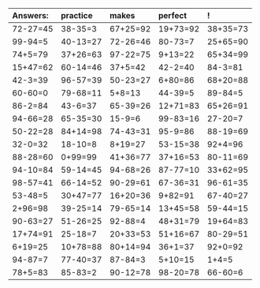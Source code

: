 | Answers: | practice | makes | perfect | ! |
| :--- | :--- | :--- | :--- | :--- |
| 72-27=45 | 38-35=3 | 67+25=92 | 19+73=92 | 38+35=73 | 
| 99-94=5 | 40-13=27 | 72-26=46 | 80-73=7 | 25+65=90 | 
| 74+5=79 | 37+26=63 | 97-22=75 | 9+13=22 | 65+34=99 | 
| 15+47=62 | 60-14=46 | 37+5=42 | 42-2=40 | 84-3=81 | 
| 42-3=39 | 96-57=39 | 50-23=27 | 6+80=86 | 68+20=88 | 
| 60-60=0 | 79-68=11 | 5+8=13 | 44-39=5 | 89-84=5 | 
| 86-2=84 | 43-6=37 | 65-39=26 | 12+71=83 | 65+26=91 | 
| 94-66=28 | 65-35=30 | 15-9=6 | 99-83=16 | 27-20=7 | 
| 50-22=28 | 84+14=98 | 74-43=31 | 95-9=86 | 88-19=69 | 
| 32-0=32 | 18-10=8 | 8+19=27 | 53-15=38 | 92+4=96 | 
| 88-28=60 | 0+99=99 | 41+36=77 | 37+16=53 | 80-11=69 | 
| 94-10=84 | 59-14=45 | 94-68=26 | 87-77=10 | 33+62=95 | 
| 98-57=41 | 66-14=52 | 90-29=61 | 67-36=31 | 96-61=35 | 
| 53-48=5 | 30+47=77 | 16+20=36 | 9+82=91 | 67-40=27 | 
| 2+96=98 | 39-25=14 | 79-65=14 | 13+45=58 | 59-44=15 | 
| 90-63=27 | 51-26=25 | 92-88=4 | 48+31=79 | 19+64=83 | 
| 17+74=91 | 25-18=7 | 20+33=53 | 51+16=67 | 80-29=51 | 
| 6+19=25 | 10+78=88 | 80+14=94 | 36+1=37 | 92+0=92 | 
| 94-87=7 | 77-40=37 | 87-84=3 | 5+10=15 | 1+4=5 | 
| 78+5=83 | 85-83=2 | 90-12=78 | 98-20=78 | 66-60=6 | 
